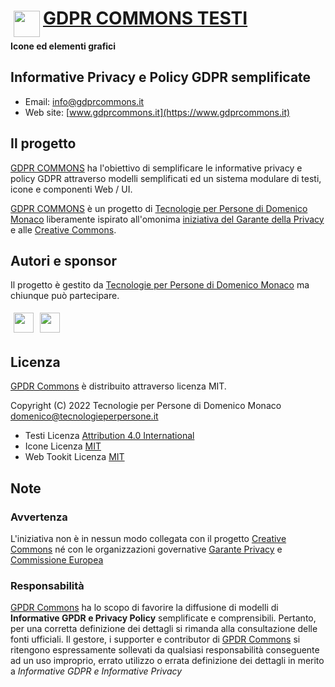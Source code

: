 # <img align="left" style="margin:5px" src="https://github.com/domenicomonaco/gdpr-commons/blob/main/_icon/logo/logo-gdpr-commons-64.png?raw=true" height="42" /> [GDPR COMMONS TESTI](https://www.gdprcommons.it)

**Icone ed elementi grafici**

## Informative Privacy e Policy GDPR semplificate

* Email: [info@gdprcommons.it](mailto:info@gdprcommons.it)
* Web site: [www.gdprcommons.it](https://www.gdprcommons.it)


## Il progetto

[GDPR COMMONS](https://www.gdprcommons.it) ha l'obiettivo di semplificare le informative privacy e policy GDPR attraverso modelli semplificati ed un sistema modulare di testi, icone e componenti Web / UI.

[GDPR COMMONS](https://www.gdprcommons.it) è un progetto di [Tecnologie per Persone di Domenico Monaco](https://www.tecnologieperpersone.it) liberamente ispirato all'omonima [iniziativa del Garante della Privacy](https://www.garanteprivacy.it/home/docweb/-/docweb-display/docweb/9684797) e alle [Creative Commons](https://creativecommons.org/).


## Autori e sponsor

Il progetto è gestito da [Tecnologie per Persone di Domenico Monaco](https://www.tecnologieperpersone.it) ma chiunque può partecipare.

[<img align="left" style="margin:5px" src="http://cdn.tecnologieperpersone.it/img/dmonaco_happy_hacking.png" height="32" />](https://blog.domenicomonaco.it)

[<img style="margin:5px;" src="http://cdn.tecnologieperpersone.it/img/tecnologie-per-persone-logo.png" height="32" />](https://tecnologieperpersone.it)

## Licenza

[GPDR Commons](https://www.gdprcommons.it) è distribuito attraverso licenza MIT. 

Copyright (C) 2022 Tecnologie per Persone di Domenico Monaco <domenico@tecnologieperpersone.it>


* Testi Licenza [Attribution 4.0 International](https://github.com/domenicomonaco/gdpr-commons/tree/main/_text/LICENSE)
* Icone Licenza [MIT](https://github.com/domenicomonaco/gdpr-commons/tree/main/_icon/LICENSE)
* Web Tookit Licenza [MIT](https://github.com/domenicomonaco/gdpr-commons/tree/main/_web_toolkit/LICENSE)

## Note

### Avvertenza

L'iniziativa non è in nessun modo collegata con il progetto [Creative Commons](https://creativecommons.it/chapterIT) né con le organizzazioni governative [Garante Privacy](https://www.garanteprivacy.it/) e [Commissione Europea](https://europa.eu/)

### Responsabilità

[GPDR Commons](https://www.gdprcommons.it) ha lo scopo di favorire la diffusione di modelli di **Informative GPDR e Privacy Policy** semplificate e comprensibili. Pertanto, per una corretta definizione dei dettagli si rimanda alla consultazione delle fonti ufficiali. Il gestore, i supporter e contributor di [GPDR Commons](https://www.gdprcommons.it) si ritengono espressamente sollevati da qualsiasi responsabilità conseguente ad un uso improprio, errato utilizzo o errata definizione dei dettagli in merito a *Informative GDPR e Informative Privacy*